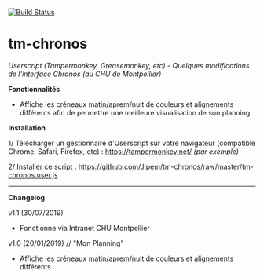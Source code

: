 
[![Build Status](https://travis-ci.org/Jipem/tm-chronos.svg?branch=master)](https://travis-ci.org/Jipem/tm-chronos)

# tm-chronos
*Userscript (Tampermonkey, Greasemonkey, etc) - Quelques modifications de l'interface Chronos (au CHU de Montpellier)*

**Fonctionnalités**
- Affiche les créneaux matin/aprem/nuit de couleurs et alignements différents afin de permettre une meilleure visualisation de son planning

**Installation**

1/ Télécharger un gestionnaire d'Userscript sur votre navigateur (compatible Chrome, Safari, Firefox, etc) : https://tampermonkey.net/ *(par exemple)*

2/ Installer ce script : https://github.com/Jipem/tm-chronos/raw/master/tm-chronos.user.js

___________________________________________________

**Changelog**

v1.1 (30/07/2019)
- Fonctionne via Intranet CHU Montpellier

v1.0 (20/01/2019)
// "Mon Planning"
- Affiche les créneaux matin/aprem/nuit de couleurs et alignements différents 
